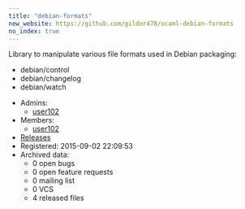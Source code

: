 ```yaml
---
title: "debian-formats"
new_website: https://github.com/gildor478/ocaml-debian-formats
no_index: true
---
```


Library to manipulate various file formats used in Debian packaging:
- debian/control
- debian/changelog
- debian/watch

* Admins:
  * [user102](/users/user102)
* Members:
  * [user102](/users/user102)
* [Releases](https://download.ocamlcore.org/debian-formats)
* Registered: 2015-09-02 22:09:53
* Archived data:
  * 0 open bugs
  * 0 open feature requests
  * 0 mailing list
  * 0 VCS
  * 4 released files
